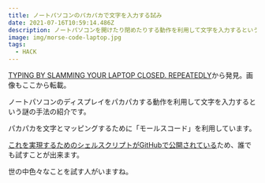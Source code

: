 ```yaml
---
title: ノートパソコンのパカパカで文字を入力する試み
date: 2021-07-16T10:59:14.486Z
description: ノートパソコンを開けたり閉めたりする動作を利用して文字を入力するという前代未聞の手法を紹介します。
image: img/morse-code-laptop.jpg
tags:
  - HACK
---
```

[TYPING BY SLAMMING YOUR LAPTOP CLOSED. REPEATEDLY](https://hackaday.com/2020/04/04/typing-by-slamming-your-laptop-closed-repeatedly/)から発見。画像もここから転載。

ノートパソコンのディスプレイをパカパカする動作を利用して文字を入力するという謎の手法の紹介です。

パカパカを文字とマッピングするために「モールスコード」を利用しています。

[これを実現するためのシェルスクリプトがGitHubで公開されている](https://github.com/veggiedefender/open-and-shut/)ため、誰でも試すことが出来ます。

世の中色々なことを試す人がいますね。